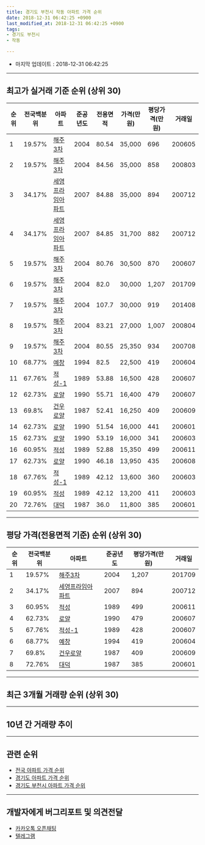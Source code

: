 ```yaml
---
title: 경기도 부천시 작동 아파트 가격 순위
date: 2018-12-31 06:42:25 +0900
last_modified_at: 2018-12-31 06:42:25 +0900
tags:
- 경기도 부천시
- 작동

---
```


* 마지막 업데이트 : 2018-12-31 06:42:25

---

## 최고가 실거래 기준 순위 (상위 30)


|순위|전국백분위|아파트|준공년도|전용면적|가격(만원)|평당가격(만원)|거래일|
|---|---|---|---|---|---|---|---|
|1|19.57%|[해주3차](https://search.naver.com/search.naver?query=%EA%B2%BD%EA%B8%B0%EB%8F%84+%EB%B6%80%EC%B2%9C%EC%8B%9C+%EC%9E%91%EB%8F%99+%ED%95%B4%EC%A3%BC3%EC%B0%A8)|2004|80.54|35,000|696|200605|
|2|19.57%|[해주3차](https://search.naver.com/search.naver?query=%EA%B2%BD%EA%B8%B0%EB%8F%84+%EB%B6%80%EC%B2%9C%EC%8B%9C+%EC%9E%91%EB%8F%99+%ED%95%B4%EC%A3%BC3%EC%B0%A8)|2004|84.56|35,000|858|200803|
|3|34.17%|[세영프라임아파트](https://search.naver.com/search.naver?query=%EA%B2%BD%EA%B8%B0%EB%8F%84+%EB%B6%80%EC%B2%9C%EC%8B%9C+%EC%9E%91%EB%8F%99+%EC%84%B8%EC%98%81%ED%94%84%EB%9D%BC%EC%9E%84%EC%95%84%ED%8C%8C%ED%8A%B8)|2007|84.88|35,000|894|200712|
|4|34.17%|[세영프라임아파트](https://search.naver.com/search.naver?query=%EA%B2%BD%EA%B8%B0%EB%8F%84+%EB%B6%80%EC%B2%9C%EC%8B%9C+%EC%9E%91%EB%8F%99+%EC%84%B8%EC%98%81%ED%94%84%EB%9D%BC%EC%9E%84%EC%95%84%ED%8C%8C%ED%8A%B8)|2007|84.85|31,700|882|200712|
|5|19.57%|[해주3차](https://search.naver.com/search.naver?query=%EA%B2%BD%EA%B8%B0%EB%8F%84+%EB%B6%80%EC%B2%9C%EC%8B%9C+%EC%9E%91%EB%8F%99+%ED%95%B4%EC%A3%BC3%EC%B0%A8)|2004|80.76|30,500|870|200607|
|6|19.57%|[해주3차](https://search.naver.com/search.naver?query=%EA%B2%BD%EA%B8%B0%EB%8F%84+%EB%B6%80%EC%B2%9C%EC%8B%9C+%EC%9E%91%EB%8F%99+%ED%95%B4%EC%A3%BC3%EC%B0%A8)|2004|82.0|30,000|1,207|201709|
|7|19.57%|[해주3차](https://search.naver.com/search.naver?query=%EA%B2%BD%EA%B8%B0%EB%8F%84+%EB%B6%80%EC%B2%9C%EC%8B%9C+%EC%9E%91%EB%8F%99+%ED%95%B4%EC%A3%BC3%EC%B0%A8)|2004|107.7|30,000|919|201408|
|8|19.57%|[해주3차](https://search.naver.com/search.naver?query=%EA%B2%BD%EA%B8%B0%EB%8F%84+%EB%B6%80%EC%B2%9C%EC%8B%9C+%EC%9E%91%EB%8F%99+%ED%95%B4%EC%A3%BC3%EC%B0%A8)|2004|83.21|27,000|1,007|200804|
|9|19.57%|[해주3차](https://search.naver.com/search.naver?query=%EA%B2%BD%EA%B8%B0%EB%8F%84+%EB%B6%80%EC%B2%9C%EC%8B%9C+%EC%9E%91%EB%8F%99+%ED%95%B4%EC%A3%BC3%EC%B0%A8)|2004|80.55|25,350|934|200708|
|10|68.77%|[예창](https://search.naver.com/search.naver?query=%EA%B2%BD%EA%B8%B0%EB%8F%84+%EB%B6%80%EC%B2%9C%EC%8B%9C+%EC%9E%91%EB%8F%99+%EC%98%88%EC%B0%BD)|1994|82.5|22,500|419|200604|
|11|67.76%|[적성-1](https://search.naver.com/search.naver?query=%EA%B2%BD%EA%B8%B0%EB%8F%84+%EB%B6%80%EC%B2%9C%EC%8B%9C+%EC%9E%91%EB%8F%99+%EC%A0%81%EC%84%B1-1)|1989|53.88|16,500|428|200607|
|12|62.73%|[로얄](https://search.naver.com/search.naver?query=%EA%B2%BD%EA%B8%B0%EB%8F%84+%EB%B6%80%EC%B2%9C%EC%8B%9C+%EC%9E%91%EB%8F%99+%EB%A1%9C%EC%96%84)|1990|55.71|16,400|479|200607|
|13|69.8%|[건우로얄](https://search.naver.com/search.naver?query=%EA%B2%BD%EA%B8%B0%EB%8F%84+%EB%B6%80%EC%B2%9C%EC%8B%9C+%EC%9E%91%EB%8F%99+%EA%B1%B4%EC%9A%B0%EB%A1%9C%EC%96%84)|1987|52.41|16,250|409|200609|
|14|62.73%|[로얄](https://search.naver.com/search.naver?query=%EA%B2%BD%EA%B8%B0%EB%8F%84+%EB%B6%80%EC%B2%9C%EC%8B%9C+%EC%9E%91%EB%8F%99+%EB%A1%9C%EC%96%84)|1990|51.54|16,000|441|200601|
|15|62.73%|[로얄](https://search.naver.com/search.naver?query=%EA%B2%BD%EA%B8%B0%EB%8F%84+%EB%B6%80%EC%B2%9C%EC%8B%9C+%EC%9E%91%EB%8F%99+%EB%A1%9C%EC%96%84)|1990|53.19|16,000|341|200603|
|16|60.95%|[적성](https://search.naver.com/search.naver?query=%EA%B2%BD%EA%B8%B0%EB%8F%84+%EB%B6%80%EC%B2%9C%EC%8B%9C+%EC%9E%91%EB%8F%99+%EC%A0%81%EC%84%B1)|1989|52.88|15,350|499|200611|
|17|62.73%|[로얄](https://search.naver.com/search.naver?query=%EA%B2%BD%EA%B8%B0%EB%8F%84+%EB%B6%80%EC%B2%9C%EC%8B%9C+%EC%9E%91%EB%8F%99+%EB%A1%9C%EC%96%84)|1990|46.18|13,950|435|200608|
|18|67.76%|[적성-1](https://search.naver.com/search.naver?query=%EA%B2%BD%EA%B8%B0%EB%8F%84+%EB%B6%80%EC%B2%9C%EC%8B%9C+%EC%9E%91%EB%8F%99+%EC%A0%81%EC%84%B1-1)|1989|42.12|13,600|360|200603|
|19|60.95%|[적성](https://search.naver.com/search.naver?query=%EA%B2%BD%EA%B8%B0%EB%8F%84+%EB%B6%80%EC%B2%9C%EC%8B%9C+%EC%9E%91%EB%8F%99+%EC%A0%81%EC%84%B1)|1989|42.12|13,200|411|200603|
|20|72.76%|[대덕](https://search.naver.com/search.naver?query=%EA%B2%BD%EA%B8%B0%EB%8F%84+%EB%B6%80%EC%B2%9C%EC%8B%9C+%EC%9E%91%EB%8F%99+%EB%8C%80%EB%8D%95)|1987|36.0|11,800|385|200601|


---

## 평당 가격(전용면적 기준) 순위 (상위 30)


|순위|전국백분위|아파트|준공년도|평당가격(만원)|거래일|
|---|---|---|---|---|---|
|1|19.57%|[해주3차](https://search.naver.com/search.naver?query=%EA%B2%BD%EA%B8%B0%EB%8F%84+%EB%B6%80%EC%B2%9C%EC%8B%9C+%EC%9E%91%EB%8F%99+%ED%95%B4%EC%A3%BC3%EC%B0%A8)|2004|1,207|201709|
|2|34.17%|[세영프라임아파트](https://search.naver.com/search.naver?query=%EA%B2%BD%EA%B8%B0%EB%8F%84+%EB%B6%80%EC%B2%9C%EC%8B%9C+%EC%9E%91%EB%8F%99+%EC%84%B8%EC%98%81%ED%94%84%EB%9D%BC%EC%9E%84%EC%95%84%ED%8C%8C%ED%8A%B8)|2007|894|200712|
|3|60.95%|[적성](https://search.naver.com/search.naver?query=%EA%B2%BD%EA%B8%B0%EB%8F%84+%EB%B6%80%EC%B2%9C%EC%8B%9C+%EC%9E%91%EB%8F%99+%EC%A0%81%EC%84%B1)|1989|499|200611|
|4|62.73%|[로얄](https://search.naver.com/search.naver?query=%EA%B2%BD%EA%B8%B0%EB%8F%84+%EB%B6%80%EC%B2%9C%EC%8B%9C+%EC%9E%91%EB%8F%99+%EB%A1%9C%EC%96%84)|1990|479|200607|
|5|67.76%|[적성-1](https://search.naver.com/search.naver?query=%EA%B2%BD%EA%B8%B0%EB%8F%84+%EB%B6%80%EC%B2%9C%EC%8B%9C+%EC%9E%91%EB%8F%99+%EC%A0%81%EC%84%B1-1)|1989|428|200607|
|6|68.77%|[예창](https://search.naver.com/search.naver?query=%EA%B2%BD%EA%B8%B0%EB%8F%84+%EB%B6%80%EC%B2%9C%EC%8B%9C+%EC%9E%91%EB%8F%99+%EC%98%88%EC%B0%BD)|1994|419|200604|
|7|69.8%|[건우로얄](https://search.naver.com/search.naver?query=%EA%B2%BD%EA%B8%B0%EB%8F%84+%EB%B6%80%EC%B2%9C%EC%8B%9C+%EC%9E%91%EB%8F%99+%EA%B1%B4%EC%9A%B0%EB%A1%9C%EC%96%84)|1987|409|200609|
|8|72.76%|[대덕](https://search.naver.com/search.naver?query=%EA%B2%BD%EA%B8%B0%EB%8F%84+%EB%B6%80%EC%B2%9C%EC%8B%9C+%EC%9E%91%EB%8F%99+%EB%8C%80%EB%8D%95)|1987|385|200601|


---

## 최근 3개월 거래량 순위 (상위 30)


<div style="width:100%;">
    <canvas id="deal_count_ranking" height="250"></canvas>
</div>


<script>
new Chart(document.getElementById("deal_count_ranking"), {
    type: 'horizontalBar',
    data: {
        labels: ['로얄', '적성-1', '세영프라임아파트'],
        datasets: [{
            label: '실거래 수',
            data: [2, 1, 1],
            borderColor: "rgba(255, 0, 128, 1)",
            backgroundColor: "rgba(255, 0, 128, 0.5)",
            fill: false,
        }]
    },
    options: {
        responsive: true,
        title: {
            display: true,
            text: '최근 3개월 거래량 순위'
        },
        tooltips: {
            mode: 'index',
            intersect: false,
            callbacks: {
                title: function(tooltipItems, data) {
                    return "실거래 수:";
                },
                label: function(tooltipItem, data) {
                    return data.labels[tooltipItem.index] + ": " + tooltipItem.xLabel;
                }
            }
        },
        hover: {
            mode: 'nearest',
            intersect: true
        },
        scales: {
            xAxes: [{
                display: true,
                scaleLabel: {
                    display: true,
                    labelString: '실거래 수'
                },
                ticks: {
                    suggestedMin: 0,
                }
            }],
            yAxes: [{
                display: true,
                ticks: {
                    autoSkip: false,
                    callback: function(value, index, values) {
                        if (value.length > 15)
                            return value.substr(0, 13) + "...";
                        else
                            return value;
                    }
                },
                scaleLabel: {
                    display: false,
                }
            }]
        }
    }
});

</script>


---

## 10년 간 거래량 추이


<div style="width:100%;">
    <canvas id="deal_progress" height="250"></canvas>
</div>

<script>
new Chart(document.getElementById("deal_progress"), {
    type: 'line',
    data: {
        labels: ['200812','200901','200902','200903','200904','200905','200906','200907','200908','200909','200910','200911','200912','201001','201002','201003','201004','201005','201006','201007','201008','201009','201010','201011','201012','201101','201102','201103','201104','201105','201106','201107','201108','201109','201110','201111','201112','201201','201202','201203','201204','201205','201206','201207','201208','201209','201210','201211','201212','201301','201302','201303','201304','201305','201306','201307','201308','201309','201310','201311','201312','201401','201402','201403','201404','201405','201406','201407','201408','201409','201410','201411','201412','201501','201502','201503','201504','201505','201506','201507','201508','201509','201510','201511','201512','201601','201602','201603','201604','201605','201606','201607','201608','201609','201610','201611','201612','201701','201702','201703','201704','201705','201706','201707','201708','201709','201710','201711','201712','201801','201802','201803','201804','201805','201806','201807','201808','201809','201810','201811','201812'],
        datasets: [{
            label: '실거래 수',
            pointRadius: 1,
            data: [0, 1, 1, 2, 0, 6, 5, 6, 2, 2, 1, 3, 1, 2, 1, 3, 0, 2, 1, 2, 1, 3, 1, 2, 1, 3, 6, 3, 2, 2, 2, 2, 1, 2, 2, 2, 0, 0, 7, 4, 1, 3, 0, 0, 0, 1, 1, 1, 0, 2, 0, 0, 2, 1, 1, 0, 1, 0, 2, 0, 0, 1, 2, 1, 3, 1, 1, 2, 3, 6, 1, 0, 1, 3, 5, 9, 7, 2, 1, 3, 3, 3, 6, 2, 0, 1, 4, 7, 2, 4, 4, 4, 2, 6, 5, 5, 2, 1, 3, 4, 5, 3, 3, 8, 5, 5, 2, 3, 1, 2, 1, 3, 7, 5, 4, 3, 2, 5, 4, 0, 0],
            borderColor: "rgba(255, 201, 14, 1)",
            backgroundColor: "rgba(255, 201, 14, 0.5)",
            fill: true,
        }]
    },
    options: {
        responsive: true,
        title: {
            display: true,
            text: '10년간 거래량 추이'
        },
        tooltips: {
            mode: 'index',
            intersect: false,
        },
        hover: {
            mode: 'nearest',
            intersect: true
        },
        scales: {
            xAxes: [{
                display: true,
                scaleLabel: {
                    display: true,
                    labelString: '년/월'
                }
            }],
            yAxes: [{
                display: true,
                ticks: {
                    suggestedMin: 0,
                },
                scaleLabel: {
                    display: true,
                    labelString: '실거래 수'
                }
            }]
        }
    }
});

</script>


---

## 관련 순위

- [전국 아파트 가격 순위](https://inasie.github.io/apt-ranking/전국)
- [경기도 아파트 가격 순위](https://inasie.github.io/apt-ranking/경기도)
- [경기도 부천시 아파트 가격 순위](https://inasie.github.io/apt-ranking/경기도-부천시)


---

## 개발자에게 버그리포트 및 의견전달

- [카카오톡 오픈채팅](https://open.kakao.com/o/gLJUAP4)
- [텔레그램](https://t.me/inasie)

